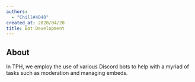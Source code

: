 ```yaml
---
authors:
  - "Chill#4048"
created_at: 2020/04/20
title: Bot Development
---
```


## About

In TPH, we employ the use of various Discord bots to help with a myriad of tasks such as moderation and managing embeds.
